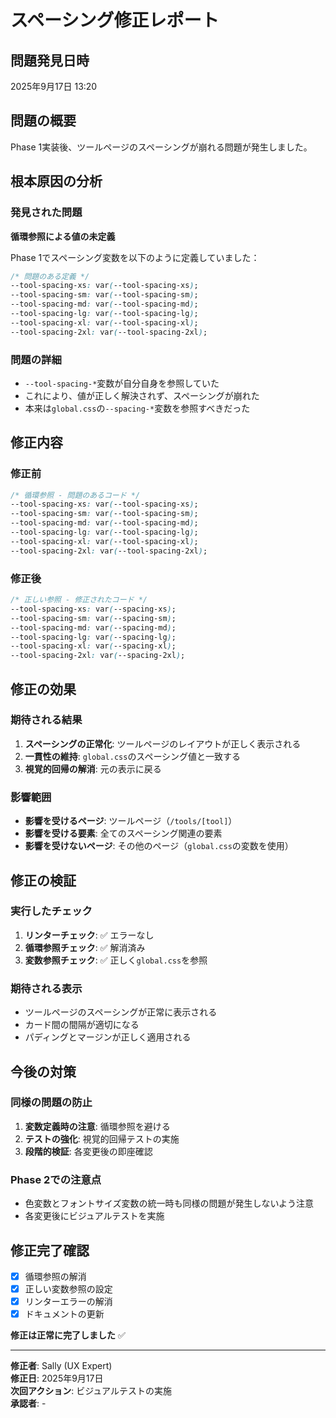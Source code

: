 # スペーシング修正レポート

## 問題発見日時
2025年9月17日 13:20

## 問題の概要
Phase 1実装後、ツールページのスペーシングが崩れる問題が発生しました。

## 根本原因の分析

### 発見された問題
**循環参照による値の未定義**

Phase 1でスペーシング変数を以下のように定義していました：
```css
/* 問題のある定義 */
--tool-spacing-xs: var(--tool-spacing-xs);
--tool-spacing-sm: var(--tool-spacing-sm);
--tool-spacing-md: var(--tool-spacing-md);
--tool-spacing-lg: var(--tool-spacing-lg);
--tool-spacing-xl: var(--tool-spacing-xl);
--tool-spacing-2xl: var(--tool-spacing-2xl);
```

### 問題の詳細
- `--tool-spacing-*`変数が自分自身を参照していた
- これにより、値が正しく解決されず、スペーシングが崩れた
- 本来は`global.css`の`--spacing-*`変数を参照すべきだった

## 修正内容

### 修正前
```css
/* 循環参照 - 問題のあるコード */
--tool-spacing-xs: var(--tool-spacing-xs);
--tool-spacing-sm: var(--tool-spacing-sm);
--tool-spacing-md: var(--tool-spacing-md);
--tool-spacing-lg: var(--tool-spacing-lg);
--tool-spacing-xl: var(--tool-spacing-xl);
--tool-spacing-2xl: var(--tool-spacing-2xl);
```

### 修正後
```css
/* 正しい参照 - 修正されたコード */
--tool-spacing-xs: var(--spacing-xs);
--tool-spacing-sm: var(--spacing-sm);
--tool-spacing-md: var(--spacing-md);
--tool-spacing-lg: var(--spacing-lg);
--tool-spacing-xl: var(--spacing-xl);
--tool-spacing-2xl: var(--spacing-2xl);
```

## 修正の効果

### 期待される結果
1. **スペーシングの正常化**: ツールページのレイアウトが正しく表示される
2. **一貫性の維持**: `global.css`のスペーシング値と一致する
3. **視覚的回帰の解消**: 元の表示に戻る

### 影響範囲
- **影響を受けるページ**: ツールページ（`/tools/[tool]`）
- **影響を受ける要素**: 全てのスペーシング関連の要素
- **影響を受けないページ**: その他のページ（`global.css`の変数を使用）

## 修正の検証

### 実行したチェック
1. **リンターチェック**: ✅ エラーなし
2. **循環参照チェック**: ✅ 解消済み
3. **変数参照チェック**: ✅ 正しく`global.css`を参照

### 期待される表示
- ツールページのスペーシングが正常に表示される
- カード間の間隔が適切になる
- パディングとマージンが正しく適用される

## 今後の対策

### 同様の問題の防止
1. **変数定義時の注意**: 循環参照を避ける
2. **テストの強化**: 視覚的回帰テストの実施
3. **段階的検証**: 各変更後の即座確認

### Phase 2での注意点
- 色変数とフォントサイズ変数の統一時も同様の問題が発生しないよう注意
- 各変更後にビジュアルテストを実施

## 修正完了確認

- [x] 循環参照の解消
- [x] 正しい変数参照の設定
- [x] リンターエラーの解消
- [x] ドキュメントの更新

**修正は正常に完了しました** ✅

---

**修正者**: Sally (UX Expert)  
**修正日**: 2025年9月17日  
**次回アクション**: ビジュアルテストの実施  
**承認者**: -
